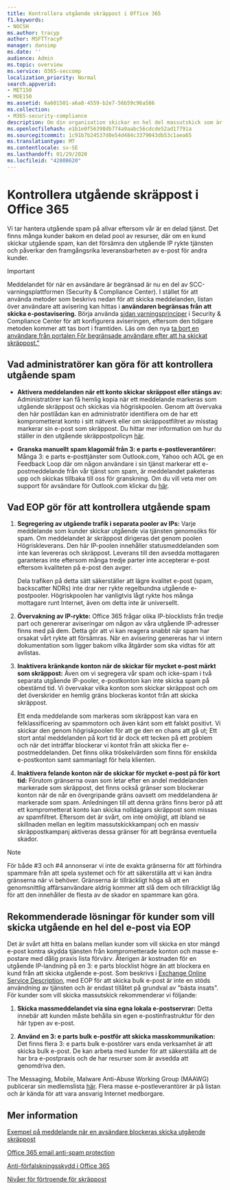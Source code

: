 ```yaml
---
title: Kontrollera utgående skräppost i Office 365
f1.keywords:
- NOCSH
ms.author: tracyp
author: MSFTTracyP
manager: dansimp
ms.date: ''
audience: Admin
ms.topic: overview
ms.service: O365-seccomp
localization_priority: Normal
search.appverid:
- MET150
- MOE150
ms.assetid: 6a601501-a6a8-4559-b2e7-56b59c96a586
ms.collection:
- M365-security-compliance
description: Om din organisation skickar en hel del massutskick som är markerat som skräppost kan du blockeras från att skicka e-post med Office 365. Läs den här artikeln om du vill veta mer om varför detta händer och vad du kan göra åt det.
ms.openlocfilehash: e1b1e0f56398db774a9aabc56cdcde52ad17791a
ms.sourcegitcommit: 1c91b7b24537d0e54d484c3379043db53c1aea65
ms.translationtype: MT
ms.contentlocale: sv-SE
ms.lasthandoff: 01/29/2020
ms.locfileid: "42808620"
---
```

# <a name="control-outbound-spam-in-office-365"></a>Kontrollera utgående skräppost i Office 365

Vi tar hantera utgående spam på allvar eftersom vår är en delad tjänst.  Det finns många kunder bakom en delad pool av resurser, där om en kund skickar utgående spam, kan det försämra den utgående IP rykte tjänsten och påverkar den framgångsrika leveransbarheten av e-post för andra kunder.

> [!IMPORTANT]
> Meddelandet för när en avsändare är begränsad är nu en del av SCC-varningsplattformen (Security & Compliance Center). I stället för att använda metoder som beskrivs nedan för att skicka meddelanden, listan över användare att avisering kan hittas i **användaren begränsas från att skicka e-postavisering.** Börja använda [sidan varningsprinciper](https://sip.protection.office.com/alertpolicies) i Security & Compliance Center för att konfigurera aviseringen, eftersom den tidigare metoden kommer att tas bort i framtiden. Läs om den nya [ta bort en användare från portalen För begränsade användare efter att ha skickat skräppost."](removing-user-from-restricted-users-portal-after-spam.md)

## <a name="what-admins-can-do-to-control-outbound-spam"></a>Vad administratörer kan göra för att kontrollera utgående spam

- **Aktivera meddelanden när ett konto skickar skräppost eller stängs av:** Administratörer kan få hemlig kopia när ett meddelande markeras som utgående skräppost och skickas via högriskpoolen. Genom att övervaka den här postlådan kan en administratör identifiera om de har ett komprometterat konto i sitt nätverk eller om skräppostfiltret av misstag markerar sin e-post som skräppost. Du hittar mer information om hur du ställer in den utgående skräppostpolicyn [här](configure-the-outbound-spam-policy.md).

- **Granska manuellt spam klagomål från 3: e parts e-postleverantörer:** Många 3: e parts e-posttjänster som Outlook.com, Yahoo och AOL ge en Feedback Loop där om någon användare i sin tjänst markerar ett e-postmeddelande från vår tjänst som spam, är meddelandet paketeras upp och skickas tillbaka till oss för granskning. Om du vill veta mer om support för avsändare för Outlook.com klickar du [här](https://sendersupport.olc.protection.outlook.com/pm/services.aspx).

## <a name="what-eop-does-to-control-outbound-spam"></a>Vad EOP gör för att kontrollera utgående spam

1. **Segregering av utgående trafik i separata pooler av IPs:** Varje meddelande som kunder skickar utgående via tjänsten genomsöks för spam. Om meddelandet är skräppost dirigeras det genom poolen Högriskleverans. Den här IP-poolen innehåller statusmeddelanden som inte kan levereras och skräppost. Leverans till den avsedda mottagaren garanteras inte eftersom många tredje parter inte accepterar e-post eftersom kvaliteten på e-post den avger.

   Dela trafiken på detta sätt säkerställer att lägre kvalitet e-post (spam, backscatter NDRs) inte drar ner rykte regelbundna utgående e-postpooler. Högriskpoolen har vanligtvis lågt rykte hos många mottagare runt Internet, även om detta inte är universellt.

2. **Övervakning av IP-rykte:** Office 365 frågar olika IP-blocklists från tredje part och genererar aviseringar om någon av våra utgående IP-adresser finns med på dem. Detta gör att vi kan reagera snabbt när spam har orsakat vårt rykte att försämras. När en avisering genereras har vi intern dokumentation som ligger bakom vilka åtgärder som ska vidtas för att avlistas.

3. **Inaktivera kränkande konton när de skickar för mycket e-post märkt som skräppost:** Även om vi segregera vår spam och icke-spam i två separata utgående IP-pooler, e-postkonton kan inte skicka spam på obestämd tid. Vi övervakar vilka konton som skickar skräppost och om det överskrider en hemlig gräns blockeras kontot från att skicka skräppost.

   Ett enda meddelande som markeras som skräppost kan vara en felklassificering av spammotorn och även känt som ett falskt positivt. Vi skickar den genom högriskpoolen för att ge den en chans att gå ut; Ett stort antal meddelanden på kort tid är dock ett tecken på ett problem och när det inträffar blockerar vi kontot från att skicka fler e-postmeddelanden. Det finns olika tröskelvärden som finns för enskilda e-postkonton samt sammanlagt för hela klienten.

4. **Inaktivera felande konton när de skickar för mycket e-post på för kort tid:** Förutom gränserna ovan som letar efter en andel meddelanden markerade som skräppost, det finns också gränser som blockerar konton när de når en övergripande gräns oavsett om meddelandena är markerade som spam. Anledningen till att denna gräns finns beror på att ett komprometterat konto kan skicka nolldagars skräppost som missas av spamfiltret. Eftersom det är svårt, om inte omöjligt, att ibland se skillnaden mellan en legitim massutskickkampanj och en massiv skräppostkampanj aktiveras dessa gränser för att begränsa eventuella skador.

> [!NOTE]
> För både #3 och #4 annonserar vi inte de exakta gränserna för att förhindra spammare från att spela systemet och för att säkerställa att vi kan ändra gränserna när vi behöver. Gränserna är tillräckligt höga så att en genomsnittlig affärsanvändare aldrig kommer att slå dem och tillräckligt låg för att den innehåller de flesta av de skador en spammare kan göra.

## <a name="recommended-workarounds-for-customers-who-want-to-send-outbound-a-lot-of-email-through-eop"></a>Rekommenderade lösningar för kunder som vill skicka utgående en hel del e-post via EOP

Det är svårt att hitta en balans mellan kunder som vill skicka en stor mängd e-post kontra skydda tjänsten från komprometterade konton och masse e-postare med dålig praxis lista förvärv. Återigen är kostnaden för en utgående IP-landning på en 3: e parts blocklist högre än att blockera en kund från att skicka utgående e-post. Som beskrivs i [Exchange Online Service Description](https://docs.microsoft.com/office365/servicedescriptions/exchange-online-service-description/exchange-online-limits), med EOP för att skicka bulk e-post är inte en stöds användning av tjänsten och är endast tillåtet på grundval av "bästa insats". För kunder som vill skicka massutskick rekommenderar vi följande:

1. **Skicka massmeddelandet via sina egna lokala e-postservrar:** Detta innebär att kunden måste behålla sin egen e-postinfrastruktur för den här typen av e-post.

2. **Använd en 3: e parts bulk e-postför att skicka masskommunikation:** Det finns flera 3: e parts bulk e-postörer vars enda verksamhet är att skicka bulk e-post. De kan arbeta med kunder för att säkerställa att de har bra e-postpraxis och de har resurser som är avsedda att genomdriva den.

The Messaging, Mobile, Malware Anti-Abuse Working Group (MAAWG) publicerar sin medlemslista [här](https://www.maawg.org/about/roster). Flera masse e-postleverantörer är på listan och är kända för att vara ansvarig Internet medborgare.

## <a name="for-more-information"></a>Mer information

[Exempel på meddelande när en avsändare blockeras skicka utgående skräppost](sample-notification-when-a-sender-is-blocked-sending-outbound-spam.md)

[Office 365 email anti-spam protection](anti-spam-protection.md)

[Anti-förfalskningsskydd i Office 365](anti-spoofing-protection.md)

[Nivåer för förtroende för skräppost](spam-confidence-levels.md)
